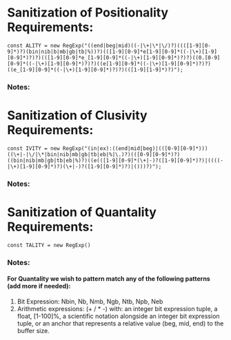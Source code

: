 # Sanitization of Positionality Requirements:
    
    const ALITY = new RegExp("((end|beg|mid)((-|\+|\*|\/)?)((([1-9][0-9]*)?)(bin|nib|b|mb|gb|tb|%))?)(([1-9][0-9]*e[1-9][0-9]*((-|\+)[1-9][0-9]*)?)?)(([1-9][0-9]*e_[1-9][0-9]*((-|\+)[1-9][0-9]*)?)?)((0.[0-9][0-9]*((-|\+)[1-9][0-9]*)?)?)((e[1-9][0-9]*((-|\+)[1-9][0-9]*)?)?)((e_[1-9][0-9]*((-|\+)[1-9][0-9]*)?)?)(([1-9][1-9]*)?)");
    
### Notes:

    
# Sanitization of Clusivity Requirements:
    
    const IVITY = new RegExp("(in|ex):((end|mid|beg)|(([0-9][0-9]*)))((\+|-|\/|\*|bin|nib|mb|gb|tb|eb|%|\.)?)(([0-9][0-9]*)?)((bin|nib|mb|gb|tb|eb|%)?)((e(([1-9][0-9]*(\+|-)?([1-9][0-9]*)?)|((((-|\+)[1-9][0-9]*)?)(\+|-)?([1-9][0-9]*)?)|()))?)");

### Notes:

# Sanitization of Quantality Requirements:
    
    const TALITY = new RegExp()

### Notes:
#### For Quantality we wish to pattern match any of the following patterns (add more if needed):
1. Bit Expression: Nbin, Nb, Nmb, Ngb, Ntb, Npb, Neb
2. Arithmetic expressions: (+ / * -) with: an integer bit expression tuple, a float, [1-100]%, a scientific notation alongside an integer bit expression tuple, or an anchor that represents a relative value (beg, mid, end) to the buffer size.
    
